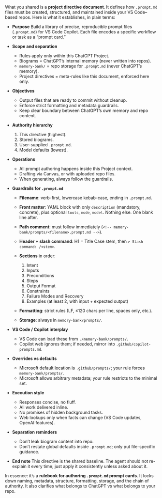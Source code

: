 What you shared is a **project directive document**. It defines how `.prompt.md` files must be created, structured, and maintained inside your VS Code–based repos. Here is what it establishes, in plain terms:

* **Purpose**
  Build a library of precise, reproducible prompt files (`.prompt.md`) for VS Code Copilot. Each file encodes a specific workflow or task as a “prompt card.”

* **Scope and separation**

  * Rules apply only within this ChatGPT Project.
  * Biograms = ChatGPT’s internal memory (never written into repos).
  * `memory-bank/` = repo storage for `.prompt.md` (never ChatGPT’s memory).
  * Project directives = meta-rules like this document, enforced here only.

* **Objectives**

  * Output files that are ready to commit without cleanup.
  * Enforce strict formatting and metadata guardrails.
  * Keep clear boundary between ChatGPT’s own memory and repo content.

* **Authority hierarchy**

  1. This directive (highest).
  2. Stored biograms.
  3. User-supplied `.prompt.md`.
  4. Model defaults (lowest).

* **Operations**

  * All prompt authoring happens inside this Project context.
  * Drafting via Canvas, or with uploaded repo files.
  * When generating, always follow the guardrails.

* **Guardrails for `.prompt.md`**

  * **Filename**: verb-first, lowercase kebab-case, ending in `.prompt.md`.
  * **Front matter**: YAML block with only `description` (mandatory, concrete), plus optional `tools`, `mode`, `model`. Nothing else. One blank line after.
  * **Path comment**: must follow immediately (`<!-- memory-bank/prompts/<filename>.prompt.md -->`).
  * **Header + slash command**: H1 = Title Case stem, then `> Slash command: /<stem>`.
  * **Sections** in order:

    1. Intent
    2. Inputs
    3. Preconditions
    4. Steps
    5. Output Format
    6. Constraints
    7. Failure Modes and Recovery
    8. Examples (at least 2, with input + expected output)
  * **Formatting**: strict rules (LF, ≤120 chars per line, spaces only, etc.).
  * **Storage**: always in `memory-bank/prompts/`.

* **VS Code / Copilot interplay**

  * VS Code can load these from `./memory-bank/prompts/`.
  * Copilot web ignores them; if needed, mirror into `.github/copilot-prompts.md`.

* **Overrides vs defaults**

  * Microsoft default location is `.github/prompts/`; your rule forces `memory-bank/prompts/`.
  * Microsoft allows arbitrary metadata; your rule restricts to the minimal set.

* **Execution style**

  * Responses concise, no fluff.
  * All work delivered inline.
  * No promises of hidden background tasks.
  * Web lookups only when facts can change (VS Code updates, OpenAI features).

* **Separation reminders**

  * Don’t leak biogram content into repo.
  * Don’t restate global defaults inside `.prompt.md`; only put file-specific guidance.

* **End note**
  This directive is the shared baseline. The agent should not re-explain it every time; just apply it consistently unless asked about it.

In essence: it’s a **rulebook for authoring `.prompt.md` prompt cards**. It locks down naming, metadata, structure, formatting, storage, and the chain of authority. It also clarifies what belongs to ChatGPT vs what belongs to your repo.
